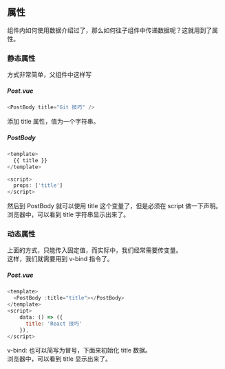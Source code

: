 ## 属性
组件内如何使用数据介绍过了，那么如何往子组件中传递数据呢？这就用到了属性。  
### 静态属性  
方式非常简单，父组件中这样写  
##### Post.vue  
```js
<PostBody title="Git 技巧" />  
```
添加 title 属性，值为一个字符串。  
##### PostBody  
```js
<template> 
  {{ title }}
</template>

<script>
  props: ['title']
</script>
```
然后到 PostBody 就可以使用 title 这个变量了，但是必须在 script 做一下声明。  
浏览器中，可以看到 title 字符串显示出来了。  
### 动态属性  
上面的方式，只能传入固定值，而实际中，我们经常需要传变量。  
这样，我们就需要用到 v-bind 指令了。  
##### Post.vue
```js
<template>
  <PostBody :title="title"></PostBody>
</template>
<script>
    data: () => ({
      title: 'React 技巧'
    }),
</script>
```
v-bind: 也可以简写为冒号，下面来初始化 title 数据。  
浏览器中，可以看到 title 显示出来了。  